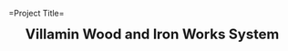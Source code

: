 =Project Title=
<b><font size="5"><p style="text-align:center">Villamin Wood and Iron Works System</p></font></b>